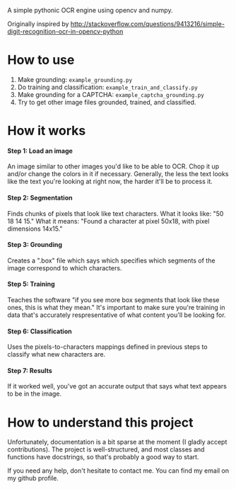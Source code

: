A simple pythonic OCR engine using opencv and numpy.

Originally inspired by
http://stackoverflow.com/questions/9413216/simple-digit-recognition-ocr-in-opencv-python

How to use
==========

1. Make grounding: `example_grounding.py`
2. Do training and classification: `example_train_and_classify.py`
3. Make grounding for a CAPTCHA: `example_captcha_grounding.py`
4. Try to get other image files grounded, trained, and classified.

How it works
==================

#### Step 1: Load an image

An image similar to other images you'd like to be able to OCR. Chop it up and/or change the colors in it if necessary. Generally, the less the text looks like the text you're looking at right now, the harder it'll be to process it.

#### Step 2: Segmentation

Finds chunks of pixels that look like text characters. What it looks like: "50 18 14 15." What it means: "Found a character at pixel 50x18, with pixel dimensions 14x15."

#### Step 3: Grounding

Creates a ".box" file which says which specifies which segments of the image correspond to which characters.

#### Step 5: Training

Teaches the software "if you see more box segments that look like these ones, this is what they mean." It's important to make sure you're training in data that's accurately respresentative of what content you'll be looking for.

#### Step 6: Classification

Uses the pixels-to-characters mappings defined in previous steps to classify what new characters are.

#### Step 7: Results

If it worked well, you've got an accurate output that says what text appears to be in the image.

How to understand this project
==============================

Unfortunately, documentation is a bit sparse at the moment (I 
gladly accept contributions).
The project is well-structured, and most classes and functions have 
docstrings, so that's probably a good way to start.

If you need any help, don't hesitate to contact me. You can find my 
email on my github profile.
